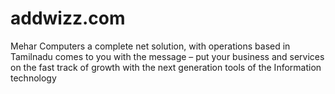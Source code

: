 addwizz.com
===========

Mehar Computers a complete net solution, with operations based in Tamilnadu comes to you with the message – put your business and services on the fast track of growth with the next generation tools of the Information technology
